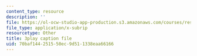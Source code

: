 ```yaml
---
content_type: resource
description: ''
file: https://ol-ocw-studio-app-production.s3.amazonaws.com/courses/res-18-007-calculus-revisited-multivariable-calculus-fall-2011/70baf144251550ec9d511338eaa66166_Oc3ERNBhqGo.vtt
file_type: application/x-subrip
resourcetype: Other
title: 3play caption file
uid: 70baf144-2515-50ec-9d51-1338eaa66166
---
```

